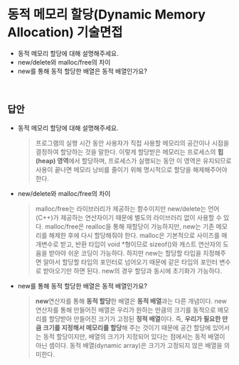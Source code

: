 # 동적 메모리 할당(Dynamic Memory Allocation) 기술면접

- 동적 메모리 할당에 대해 설명해주세요.
- new/delete와 malloc/free의 차이
- new를 통해 동적 할당한 배열은 동적 배열인가요?

</br>

## 답안

- 동적 메모리 할당에 대해 설명해주세요.

  > 프로그램의 실행 시간 동안 사용자가 직접 사용할 메모리의 공간이나 시점을 결정하여 할당하는 것을 말한다. 이렇게 할당받은 메모리는 프로세스의 **힙(heap) 영역**에서 할당하며, 프로세스가 실행되는 동안 이 영역은 유지되므로 사용이 끝나면 메모리 낭비를 줄이기 위해 명시적으로 할당을 해제해주어야 한다.

- new/delete와 malloc/free의 차이

  > malloc/free는 라이브러리가 제공하는 함수이지만 new/delete는 언어(C++)가 제공하는 연산자이기 때문에 별도의 라이브러리 없이 사용할 수 있다.
  > malloc/free은 realloc을 통해 재할당이 가능하지만, new는 기존 메모리를 해제한 후에 다시 할당해줘야 한다.
  > malloc은 기본적으로 사이즈를 매개변수로 받고, 반환 타입이 void \*형이므로 sizeof()와 캐스트 연산자의 도움을 받아야 쉬운 코딩이 가능하다. 하지만 new는 할당할 타입을 지정해주면 알아서 할당할 타입의 포인터로 넘어오기 때문에 같은 타입의 포인터 변수로 받아오기만 하면 된다.
  > new의 경우 할당과 동시에 초기화가 가능하다.

- new를 통해 동적 할당한 배열은 동적 배열인가요?
  > **new**연산자를 통해 **동적 할당**한 배열은 **동적 배열**과는 다른 개념이다. new 연산자를 통해 만들어진 배열은 우리가 원하는 만큼의 크기를 동적으로 메모리를 할당받아 만들어진 크기가 고정된 **정적 배열**이다. 즉, **우리가 필요한 만큼 크기를 지정해서 메모리를 할당**해 주는 것이기 때문에 공간 할당에 있어서는 동적 할당이지만, 배열의 크기가 지정되어 있다는 점에서는 동적 배열이 아닌 셈이다. 동적 배열(dynamic array)은 크기가 고정되지 않은 배열을 의미한다.
